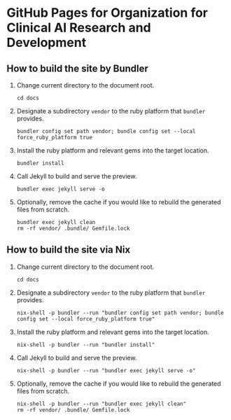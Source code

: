# GitHub Pages for Organization for Clinical AI Research and Development

## How to build the site by Bundler

1. Change current directory to the document root.

   ```
   cd docs
   ```
2. Designate a subdirectory `vendor` to the ruby platform that `bundler` provides.
   ```
   bundler config set path vendor; bundle config set --local force_ruby_platform true
   ```
3. Install the ruby platform and relevant gems into the target location.
   ```
   bundler install
   ```
4. Call Jekyll to build and serve the preview.
   ```
   bundler exec jekyll serve -o
   ```
5. Optionally, remove the cache if you would like to rebuild the generated files from scratch.
   ```
   bundler exec jekyll clean
   rm -rf vendor/ .bundle/ Gemfile.lock
   ```

## How to build the site via Nix

1. Change current directory to the document root.

   ```
   cd docs
   ```
2. Designate a subdirectory `vendor` to the ruby platform that `bundler` provides.
   ```
   nix-shell -p bundler --run "bundler config set path vendor; bundle config set --local force_ruby_platform true"
   ```
3. Install the ruby platform and relevant gems into the target location.
   ```
   nix-shell -p bundler --run "bundler install"
   ```
4. Call Jekyll to build and serve the preview.
   ```
   nix-shell -p bundler --run "bundler exec jekyll serve -o"
   ```
5. Optionally, remove the cache if you would like to rebuild the generated files from scratch.
   ```
   nix-shell -p bundler --run "bundler exec jekyll clean"
   rm -rf vendor/ .bundle/ Gemfile.lock
   ```
